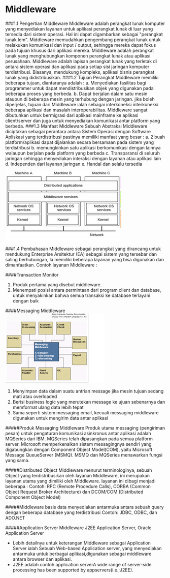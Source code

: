 # Middleware
###1.1  Pengertian Middleware
Middleware adalah perangkat lunak komputer yang menyediakan layanan untuk aplikasi perangkat lunak di luar yang tersedia dari sistem operasi. Hal ini dapat digambarkan sebagai "perangkat lunak lem". Middleware memudahkan pengembang perangkat lunak untuk melakukan komunikasi dan input / output, sehingga mereka dapat fokus pada tujuan khusus dari aplikasi mereka. Middleware adalah perangkat lunak yang menghubungkan komponen perangkat lunak atau aplikasi perusahaan. Middleware adalah lapisan perangkat lunak yang terletak di antara sistem operasi dan aplikasi pada setiap sisi jaringan komputer terdistribusi. Biasanya, mendukung kompleks, aplikasi bisnis perangkat lunak yang didistribusikan.
###1.2  Tujuan
Perangkat Middleware memiliki beberapa tujuan, diantaranya adalah :
a.       Menyediakan fasilitas bagi programmer untuk dapat mendistribusikan objek yang digunakan pada beberapa proses yang berbeda.
b.      Dapat berjalan dalam satu mesin ataupun di beberapa mesin yang terhubung dengan jaringan.
jika boleh diperjelas, tujuan dari Middleware ialah sebagai interkoneksi interkoneksi beberapa aplikasi dan masalah interoperabilitas. Middleware sangat dibutuhkan untuk bermigrasi dari aplikasi mainframe ke aplikasi client/server dan juga untuk menyediakan komunikasi antar platform yang berbeda.
###1.3  Manfaat Middleware
Sebuah Abstraksi Middleware diciptakan sebagai perantara antara Sistem Operasi dengan Software Apliskasi yang terdistribusi pastinya memiliki manfaat yang besar :
a.       2 buah platform/aplikasi dapat dijalankan secara bersamaan pada sistem yang terdistribusi
b.      memungkinkan satu aplikasi berkomunikasi dengan lainnya walaupun berjalan pada platform yang berbeda
c.       Transparansi di seluruh jaringan sehingga menyediakan interaksi dengan layanan atau aplikasi lain
d.      Independen dari layanan jaringan
e.       Handal dan selalu tersedia

![Repository downloads Go](images/middleware.png)

###1.4 Pembahasan
Middleware sebagai perangkat yang dirancang untuk mendukung Enterprise Arsitektur (EA) sebagai sistem yang tersebar dan saling berhubungan, Ia memiliki beberapa layanan yang bisa digunakan dan dimanfaatkan.
Contoh layanan Middleware :

####Transaction Monitor
1. Produk pertama yang disebut middleware.
2. Menempati posisi antara permintaan dari program client dan database, untuk menyakinkan bahwa semua transaksi ke database terlayani dengan baik

####Messaging Middleware
![Repository downloads Go](images/layanan.png)

1. Menyimpan data dalam suatu antrian message jika mesin tujuan sedang mati atau overloaded
2. Berisi business logic yang merutekan message ke ujuan sebenarnya dan memformat ulang data lebih tepat
3. Sama seperti sistem messaging email, kecuali messaging middleware digunakan untuk mengirim data antar aplikasi

#####Produk Messaging Middleware
Produk utama messaging (pengiriman pesan) untuk pengaturan komunikasi asinkronus antar aplikasi adalah MQSeries dari IBM. MQSeries telah dipasangkan pada semua platform server. Microsoft memperkenalkan sistem messagingnya sendiri yang digabungkan dengan Component Object Model(COM), yaitu Microsoft Message QueueServer (MSMQ). MSMQ dan MQSeries menawarkan fungsi yang sama.

#####Distributed Object Middleware
menurut terminologinya, sebuah Object yang terdistribusikan oleh layanan Middleware, ini merupakan layanan utama yang dimiliki oleh Middleware. layanan ini dibagi menjadi beberapa :
Contoh: RPC (Remote Procedure Calls), CORBA (Common Object Request Broker Architecture) dan DCOM/COM (Distributed Component Object Model)

#####Middleware basis data
menyediakan antarmuka antara sebuah query dengan beberapa database yang terdistribusi
Contoh: JDBC, ODBC, dan ADO.NET

#####Application Server Middleware
J2EE Application Server, Oracle Application Server
- Lebih detailnya untuk keterangan Middleware sebagai Application Server ialah Sebuah Web-based Application server, yang menyediakan antarmuka untuk berbagai aplikasi,digunakan sebagai middleware antara browser dan aplikasi.
- J2EE adalah contoh application serverA wide range of server-side processing has been supported by appservers(i.e.;J2EE).